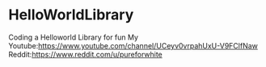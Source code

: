# HelloWorldLibrary
Coding a Helloworld Library for fun
My Youtube:https://www.youtube.com/channel/UCeyv0vrpahUxU-V9FClfNaw
Reddit:https://www.reddit.com/u/pureforwhite
